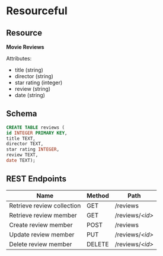 # Resourceful

## Resource

**Movie Reviews**

Attributes:

* title (string)
* director (string)
* star rating (integer)
* review (string)
* date (string)

## Schema

```sql
CREATE TABLE reviews (
id INTEGER PRIMARY KEY,
title TEXT,
director TEXT,
star rating INTEGER,
review TEXT,
date TEXT);
```

## REST Endpoints

Name                           | Method | Path
-------------------------------|--------|------------------
Retrieve review collection | GET    | /reviews
Retrieve review member     | GET    | /reviews/*\<id\>*
Create review member       | POST   | /reviews
Update review member       | PUT    | /reviews/*\<id\>*
Delete review member       | DELETE | /reviews/*\<id\>*